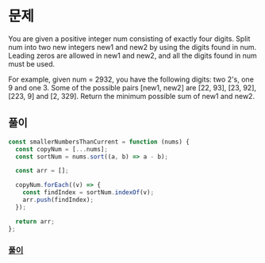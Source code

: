 # 문제

You are given a positive integer num consisting of exactly four digits. Split num into two new integers new1 and new2 by using the digits found in num. Leading zeros are allowed in new1 and new2, and all the digits found in num must be used.

For example, given num = 2932, you have the following digits: two 2's, one 9 and one 3. Some of the possible pairs [new1, new2] are [22, 93], [23, 92], [223, 9] and [2, 329].
Return the minimum possible sum of new1 and new2.

## 풀이

```javascript
const smallerNumbersThanCurrent = function (nums) {
  const copyNum = [...nums];
  const sortNum = nums.sort((a, b) => a - b);

  const arr = [];

  copyNum.forEach((v) => {
    const findIndex = sortNum.indexOf(v);
    arr.push(findIndex);
  });

  return arr;
};
```

### [풀이](https://leetcode.com/submissions/detail/643835768/)
